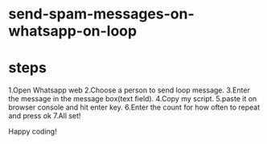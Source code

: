 # send-spam-messages-on-whatsapp-on-loop
steps
====================
1.Open Whatsapp web
2.Choose a person to send loop message.
3.Enter the message in the message box(text field).
4.Copy my script.
5.paste it on browser console and hit enter key.
6.Enter the count for how often to repeat and press ok
7.All set!

Happy coding!
